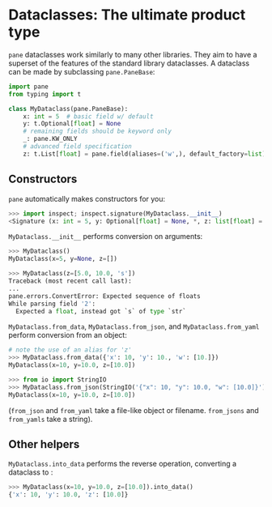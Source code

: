 # Dataclasses: The ultimate product type

`pane` dataclasses work similarly to many other libraries.
They aim to have a superset of the features of the standard library dataclasses.
A dataclass can be made by subclassing `pane.PaneBase`:

```python
import pane
from typing import t

class MyDataclass(pane.PaneBase):
    x: int = 5  # basic field w/ default
    y: t.Optional[float] = None
    # remaining fields should be keyword only
    _: pane.KW_ONLY  
    # advanced field specification
    z: t.List[float] = pane.field(aliases=('w',), default_factory=list)
```

## Constructors

`pane` automatically makes constructors for you:

```python
>>> import inspect; inspect.signature(MyDataclass.__init__)
<Signature (x: int = 5, y: Optional[float] = None, *, z: list[float] = []) -> None>
```

`MyDataclass.__init__` performs conversion on arguments:

```python
>>> MyDataclass()
MyDataclass(x=5, y=None, z=[])

>>> MyDataclass(z=[5.0, 10.0, 's'])
Traceback (most recent call last):
...
pane.errors.ConvertError: Expected sequence of floats
While parsing field '2':
  Expected a float, instead got `s` of type `str`
```

`MyDataclass.from_data`, `MyDataclass.from_json`, and `MyDataclass.from_yaml` perform conversion from an object:

```python
# note the use of an alias for 'z'
>>> MyDataclass.from_data({'x': 10, 'y': 10., 'w': [10.]})
MyDataclass(x=10, y=10.0, z=[10.0])

>>> from io import StringIO
>>> MyDataclass.from_json(StringIO('{"x": 10, "y": 10.0, "w": [10.0]}'))
MyDataclass(x=10, y=10.0, z=[10.0])
```

(`from_json` and `from_yaml` take a file-like object or filename. `from_jsons` and `from_yamls` take a string).

## Other helpers

`MyDataclass.into_data` performs the reverse operation, converting a dataclass to :

```python
>>> MyDataclass(x=10, y=10.0, z=[10.0]).into_data()
{'x': 10, 'y': 10.0, 'z': [10.0]}
```